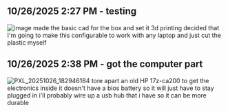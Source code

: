 <!--
  ===================    !!READ THIS NOTICE!!   ====================
  DO NOT edit this file manually. Your changes WILL BE OVERWRITTEN!
  This journal is auto generated and updated by Hack Club Blueprint.
  To edit this file, please edit your journal entries on Blueprint.
  ==================================================================
-->

## 10/26/2025 2:27 PM - testing  

![image](https://blueprint.hackclub.com/user-attachments/blobs/proxy/eyJfcmFpbHMiOnsiZGF0YSI6NTc1MywicHVyIjoiYmxvYl9pZCJ9fQ==--dcd8b61241bd0337ba1009c8047d69e3fb3b850e/image.png)
made the basic cad for the box and set it 3d printing
decided that I'm going to make this configurable to work with any laptop
and just cut the plastic myself
  

## 10/26/2025 2:38 PM - got the computer part  

![PXL_20251026_182946184](https://blueprint.hackclub.com/user-attachments/blobs/proxy/eyJfcmFpbHMiOnsiZGF0YSI6NTc1NSwicHVyIjoiYmxvYl9pZCJ9fQ==--9c3abb7e174c23c0efdc1d7112acf193daf0ebdf/PXL_20251026_182946184.jpg)
tore apart an old HP 17z-ca200 to get the electronics inside
it doesn't have a bios battery so it will just have to stay plugged in
i'll probably wire up a usb hub that i have so it can be more durable  

